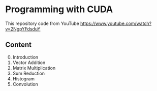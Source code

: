 # Programming with CUDA
This repository code from YouTube https://www.youtube.com/watch?v=2NgpYFdsduY

## Content

0. Introduction
1. Vector Addition
2. Matrix Multiplication
3. Sum Reduction
4. Histogram
5. Convolution

